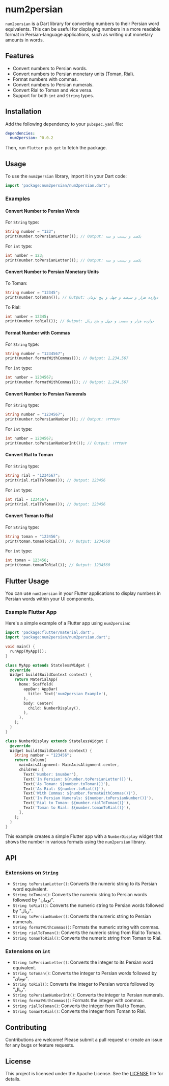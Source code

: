 # num2persian

`num2persian` is a Dart library for converting numbers to their Persian word equivalents. This can be useful for displaying numbers in a more readable format in Persian-language applications, such as writing out monetary amounts in words.

## Features

- Convert numbers to Persian words.
- Convert numbers to Persian monetary units (Toman, Rial).
- Format numbers with commas.
- Convert numbers to Persian numerals.
- Convert Rial to Toman and vice versa.
- Support for both `int` and `String` types.

## Installation

Add the following dependency to your `pubspec.yaml` file:

```yaml
dependencies:
  num2persian: ^0.0.2
```

Then, run `flutter pub get` to fetch the package.

## Usage

To use the `num2persian` library, import it in your Dart code:

```dart
import 'package:num2persian/num2persian.dart';
```

### Examples

#### Convert Number to Persian Words

For `String` type:

```dart
String number = "123";
print(number.toPersianLetter()); // Output: یکصد و بیست و سه
```

For `int` type:

```dart
int number = 123;
print(number.toPersianLetter()); // Output: یکصد و بیست و سه
```

#### Convert Number to Persian Monetary Units

To Toman:

```dart
String number = "12345";
print(number.toToman()); // Output: دوازده هزار و سیصد و چهل و پنج تومان
```

To Rial:

```dart
int number = 12345;
print(number.toRial()); // Output: دوازده هزار و سیصد و چهل و پنج ریال
```

#### Format Number with Commas

For `String` type:

```dart
String number = "1234567";
print(number.formatWithCommas()); // Output: 1,234,567
```

For `int` type:

```dart
int number = 1234567;
print(number.formatWithCommas()); // Output: 1,234,567
```

#### Convert Number to Persian Numerals

For `String` type:

```dart
String number = "1234567";
print(number.toPersianNumber()); // Output: ۱۲۳۴۵۶۷
```

For `int` type:

```dart
int number = 1234567;
print(number.toPersianNumberInt()); // Output: ۱۲۳۴۵۶۷
```

#### Convert Rial to Toman

For `String` type:

```dart
String rial = "1234567";
print(rial.rialToToman()); // Output: 123456
```

For `int` type:

```dart
int rial = 1234567;
print(rial.rialToToman()); // Output: 123456
```

#### Convert Toman to Rial

For `String` type:

```dart
String toman = "123456";
print(toman.tomanToRial()); // Output: 1234560
```

For `int` type:

```dart
int toman = 123456;
print(toman.tomanToRial()); // Output: 1234560
```

## Flutter Usage

You can use `num2persian` in your Flutter applications to display numbers in Persian words within your UI components.

### Example Flutter App

Here's a simple example of a Flutter app using `num2persian`:

```dart
import 'package:flutter/material.dart';
import 'package:num2persian/num2persian.dart';

void main() {
  runApp(MyApp());
}

class MyApp extends StatelessWidget {
  @override
  Widget build(BuildContext context) {
    return MaterialApp(
      home: Scaffold(
        appBar: AppBar(
          title: Text('num2persian Example'),
        ),
        body: Center(
          child: NumberDisplay(),
        ),
      ),
    );
  }
}

class NumberDisplay extends StatelessWidget {
  @override
  Widget build(BuildContext context) {
    String number = "123456";
    return Column(
      mainAxisAlignment: MainAxisAlignment.center,
      children: [
        Text('Number: $number'),
        Text('In Persian: ${number.toPersianLetter()}'),
        Text('As Toman: ${number.toToman()}'),
        Text('As Rial: ${number.toRial()}'),
        Text('With Commas: ${number.formatWithCommas()}'),
        Text('In Persian Numerals: ${number.toPersianNumber()}'),
        Text('Rial to Toman: ${number.rialToToman()}'),
        Text('Toman to Rial: ${number.tomanToRial()}'),
      ],
    );
  }
}
```

This example creates a simple Flutter app with a `NumberDisplay` widget that shows the number in various formats using the `num2persian` library.

## API

### Extensions on `String`

- `String toPersianLetter()`: Converts the numeric string to its Persian word equivalent.
- `String toToman()`: Converts the numeric string to Persian words followed by "تومان".
- `String toRial()`: Converts the numeric string to Persian words followed by "ریال".
- `String toPersianNumber()`: Converts the numeric string to Persian numerals.
- `String formatWithCommas()`: Formats the numeric string with commas.
- `String rialToToman()`: Converts the numeric string from Rial to Toman.
- `String tomanToRial()`: Converts the numeric string from Toman to Rial.

### Extensions on `int`

- `String toPersianLetter()`: Converts the integer to its Persian word equivalent.
- `String toToman()`: Converts the integer to Persian words followed by "تومان".
- `String toRial()`: Converts the integer to Persian words followed by "ریال".
- `String toPersianNumberInt()`: Converts the integer to Persian numerals.
- `String formatWithCommas()`: Formats the integer with commas.
- `String rialToToman()`: Converts the integer from Rial to Toman.
- `String tomanToRial()`: Converts the integer from Toman to Rial.

## Contributing

Contributions are welcome! Please submit a pull request or create an issue for any bugs or feature requests.


## License

This project is licensed under the Apache License. See the [LICENSE](LICENSE) file for details.